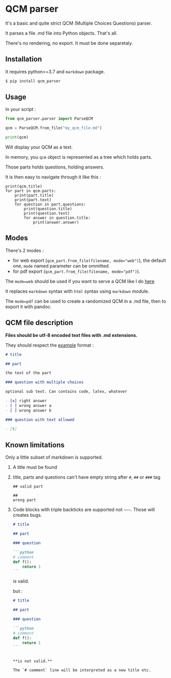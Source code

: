 # QCM parser

It's a basic and quite strict QCM (Multiple Choices Questions) parser.

It parses a file .md file into Python objects.
That's all.

There's no rendering, no export. It must be done separetaly.

## Installation

It requires python>=3.7 and `markdown` package.

```bash
$ pip install qcm_parser
```

## Usage

In your script :

```python
from qcm_parser.parser import ParseQCM

qcm = ParseQCM.from_file("my_qcm_file.md")

print(qcm)
```

Will display your QCM as a text.

In memory, you `qcm` object is represented as a tree which holds parts.

Those parts holds questions, holding answers.

It is then easy to navigate through it like this :

```
print(qcm.title)
for part in qcm.parts:
    print(part.title)
    print(part.text)
    for question in part.questions:
        print(question.title)
        print(question.text)
        for answer in question.title:
            print(answer.answer)
```

## Modes

There's 2 modes :

- for web export (`qcm_part.from_file(filename, mode="web")`), the default one, `mode` named parameter can be ommitted.
- for pdf export (`qcm_part.from_file(filename, mode="pdf")`).

The `mode=web` should be used if you want to serve a QCM like I do [here](https://github.com/qkzk/qcm_alchemy)

It replaces `markdown` syntax with `html` syntax using `markdown` module.

The `mode=pdf` can be used to create a randomized QCM in a .md file, then to export it with pandoc.

## QCM file description

**Files should be utf-8 encoded text files with .md extensions.**

They should respect the [example](./example/example.md) format :

```markdown
# title

## part

the text of the part

### question with multiple choices

optional sub text. Can contains code, latex, whatever

- [x] right answer
- [ ] wrong answer a
- [ ] wrong answer b

### question with text allowed

- [t]
```

## Known limitations

Only a little subset of markdown is supported.

1. A title must be found
2. title, parts and questions can't have empty string after `#`, `##` or `###` tag

   ```mardown
   ## valid part

   ##
   wrong part
   ```

3. Code blocks with triple backticks are supported not `~~~`. Those will creates bugs.

   ````markdown
   # title

   ## part

   ### question

   ```python
   # comment
   def f():
       return 1
   ```
   ````

   is valid.

   but :

   ````markdown
   # title

   ## part

   ### question

   ```python
   # comment
   def f():
       return 1
   ```
   ````

   ```

   **is not valid.**

   The `# comment` line will be interpreted as a new title etc.
   ```
